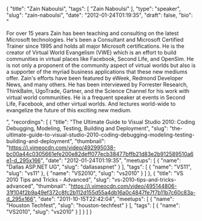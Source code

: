 {
  "title": "Zain Naboulsi",
  "tags": [
    "Zain Naboulsi"
  ],
  "type": "speaker",
  "slug": "zain-naboulsi",
  "date": "2012-01-24T01:19:35",
  "draft": false,
  "bio": "<p>For over 15 years Zain has been teaching and consulting on the latest Microsoft technologies. He's been a Consultant and Microsoft Certified Trainer since 1995 and holds all major Microsoft certifications. He is the creator of Virtual World Evangelism (VWE) which is an effort to build communities in virtual places like Facebook, Second Life, and OpenSim. He is not only a proponent of the community aspect of virtual worlds but also is a supporter of the myriad business applications that these new mediums offer. Zain's efforts have been featured by eWeek, Redmond Developer News, and many others. He has been interviewed by Forrester Research, ThinkBalm, UgoTrade, Gartner, and the Science Channel for his work with virtual world communities. He is a frequent speaker at events in Second Life, Facebook, and other virtual worlds. And lectures world-wide to evangelize the future of this exciting new medium.</p>",
  "recordings": [
    {
      "title": "The Ultimate Guide to Visual Studio 2010: Coding Debugging, Modeling, Testing, Building and Deployment",
      "slug": "the-ultimate-guide-to-visual-studio-2010-coding-debugging-modeling-testing-building-and-deployment",
      "thumbnail": "https://i.vimeocdn.com/video/492995038-bc00a44c0305661efe200e82deff077ecb38477bffb21d83e2b912589510a6e1-d_295x166",
      "date": "2012-01-24T01:19:35",
      "meetups": [
        {
          "name": "Dallas ASP.NET UG",
          "slug": "dallasaspnet"
        }
      ],
      "tags": [
        {
          "name": "VS11",
          "slug": "vs11"
        },
        {
          "name": "VS2010",
          "slug": "vs2010"
        }
      ]
    },
    {
      "title": "VS 2010 Tips and Tricks - Advanced",
      "slug": "vs-2010-tips-and-tricks-advanced",
      "thumbnail": "https://i.vimeocdn.com/video/495144806-31f104f2b9a49ef372c8fc2b112d155d55a4db16a0c4847fe7f7b11b7c60c83a-d_295x166",
      "date": "2011-10-15T22:42:04",
      "meetups": [
        {
          "name": "Houston Techfest",
          "slug": "houston-techfest"
        }
      ],
      "tags": [
        {
          "name": "VS2010",
          "slug": "vs2010"
        }
      ]
    }
  ]
}
